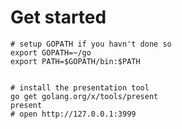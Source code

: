 Get started
===========

    # setup GOPATH if you havn't done so
    export GOPATH=~/go
    export PATH=$GOPATH/bin:$PATH

    
    # install the presentation tool
    go get golang.org/x/tools/present
    present
    # open http://127.0.0.1:3999
